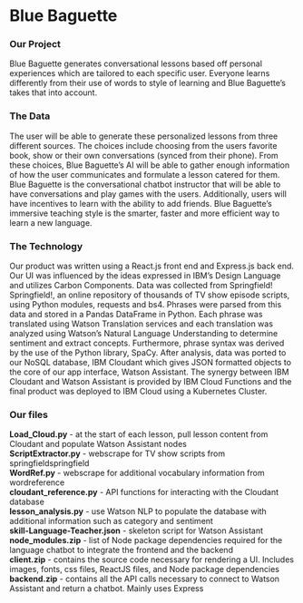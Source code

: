 # Blue Baguette

### Our Project
Blue Baguette generates conversational lessons based off personal experiences which are tailored to each specific user. Everyone learns differently from their use of words to style of learning and Blue Baguette’s takes that into account.

### The Data
The user will be able to generate these personalized lessons from three different sources.
The choices include choosing from the users favorite book, show or their own conversations (synced from their phone). From these choices, Blue Baguette’s AI will be able to gather enough information of how the user communicates and formulate a lesson catered for them. Blue Baguette is the conversational chatbot instructor that will be able to have conversations and play games with the users. Additionally, users will have incentives to learn with the ability to add friends. Blue Baguette’s immersive teaching style is the smarter, faster and more efficient way to learn a new language.


### The Technology
Our product was written using a React.js front end and Express.js back end. Our UI was influenced by the ideas expressed in IBM’s Design Language and utilizes Carbon Components. Data was collected from Springfield! Springfield!, an online repository of thousands of TV show episode scripts, using Python modules, requests and bs4. Phrases were parsed from this data and stored in a Pandas DataFrame in Python. Each phrase was translated using Watson Translation services and each translation was analyzed using Watson’s Natural Language Understanding to determine sentiment and extract concepts. Furthermore, phrase syntax was derived by the use of the Python library, SpaCy. After analysis, data was ported to our NoSQL database, IBM Cloudant which gives JSON formatted objects to the core of our app interface, Watson Assistant. The synergy between IBM Cloudant and Watson Assistant is provided by IBM Cloud Functions and the final product was deployed to IBM Cloud using a Kubernetes Cluster.

### Our files
**Load_Cloud.py** - at the start of each lesson, pull lesson content from Cloudant and populate Watson Assistant nodes \
**ScriptExtractor.py** - webscrape for TV show scripts from springfieldspringfield \
**WordRef.py** - webscrape for additional vocabulary information from wordreference \
**cloudant_reference.py** - API functions for interacting with the Cloudant database \
**lesson_analysis.py** - use Watson NLP to populate the database with additional information such as category and sentiment \
**skill-Language-Teacher.json** - skeleton script for Watson Assistant \
**node_modules.zip** - list of Node package dependencies required for the language chatbot to integrate the frontend and the backend \
**client.zip** - contains the source code necessary for rendering a UI. Includes images, fonts, css files, ReactJS files, and Node package dependencies \
**backend.zip** - contains all the API calls necessary to connect to Watson Assistant and return a chatbot. Mainly uses Express 
